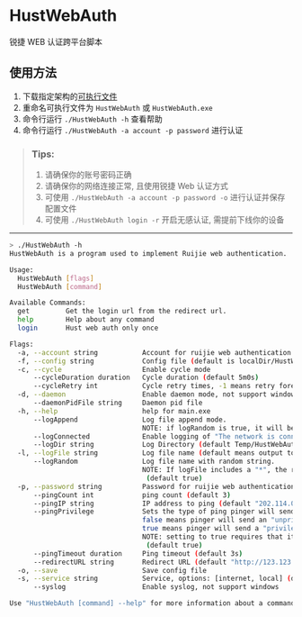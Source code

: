 # HustWebAuth
锐捷 WEB 认证跨平台脚本

## 使用方法
1. 下载指定架构的[可执行文件](https://github.com/a76yyyy/HustWebAuth/releases)
2. 重命名可执行文件为 `HustWebAuth` 或 `HustWebAuth.exe`
3. 命令行运行 `./HustWebAuth -h` 查看帮助
4. 命令行运行 `./HustWebAuth -a account -p password` 进行认证

> ### Tips:
> 1. 请确保你的账号密码正确
> 2. 请确保你的网络连接正常, 且使用锐捷 Web 认证方式
> 3. 可使用 `./HustWebAuth -a account -p password -o` 进行认证并保存配置文件
> 4. 可使用 `./HustWebAuth login -r` 开启无感认证, 需提前下线你的设备

----------
```bash
> ./HustWebAuth -h
HustWebAuth is a program used to implement Ruijie web authentication.

Usage:
  HustWebAuth [flags]
  HustWebAuth [command]

Available Commands:
  get         Get the login url from the redirect url.
  help        Help about any command
  login       Hust web auth only once

Flags:
  -a, --account string           Account for ruijie web authentication
  -f, --config string            Config file (default is localDir/HustWebAuth.yaml)
  -c, --cycle                    Enable cycle mode
      --cycleDuration duration   Cycle duration (default 5m0s)
      --cycleRetry int           Cycle retry times, -1 means retry forever (default 3)
  -d, --daemon                   Enable daemon mode, not support windows
      --daemonPidFile string     Daemon pid file
  -h, --help                     help for main.exe
      --logAppend                Log file append mode.
                                 NOTE: if logRandom is true, it will be ignored (default true)
      --logConnected             Enable logging of "The network is connected" (default true)
      --logDir string            Log Directory (default Temp/HustWebAuth)
  -l, --logFile string           Log file name (default means output to os.stdout)
      --logRandom                Log file name with random string.
                                 NOTE: If logFile includes a "*", the random string replaces the last "*".
                                  (default true)
  -p, --password string          Password for ruijie web authentication
      --pingCount int            ping count (default 3)
      --pingIP string            IP address to ping (default "202.114.0.131")
      --pingPrivilege            Sets the type of ping pinger will send.
                                 false means pinger will send an "unprivileged" UDP ping.
                                 true means pinger will send a "privileged" raw ICMP ping.
                                 NOTE: setting to true requires that it be run with super-user privileges.
                                  (default true)
      --pingTimeout duration     Ping timeout (default 3s)
      --redirectURL string       Redirect URL (default "http://123.123.123.123")
  -o, --save                     Save config file
  -s, --service string           Service, options: [internet, local] (default "internet")
      --syslog                   Enable syslog, not support windows

Use "HustWebAuth [command] --help" for more information about a command.
```
